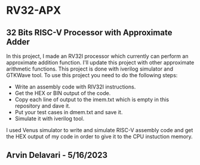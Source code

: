 # RV32-APX
## 32 Bits RISC-V Processor with Approximate Adder
In this project, I made an RV32I processor which currently can perform an approximate addition function. 
I'll update this project with other approximate arithmetic functions. This project is done with iverilog simulator and GTKWave tool.
To use this project you need to do the following steps:
- Write an assembly code with RIV32I instructions.
- Get the HEX or BIN output of the code.
- Copy each line of output to the imem.txt which is empty in this repository and dave it.
- Put your test cases in dmem.txt and save it.
- Simulate it with iverilog tool.

I used Venus simulator to write and simulate RISC-V assembly code and get the HEX output of my code in order to give it to the CPU instuction memory.
## Arvin Delavari - 5/16/2023
